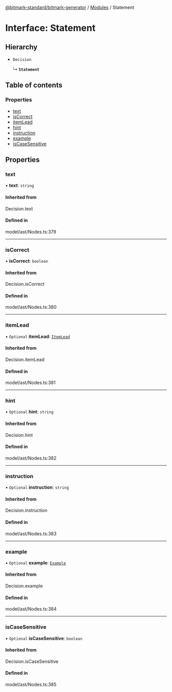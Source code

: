 [@bitmark-standard/bitmark-generator](../API.md) / [Modules](../modules.md) / Statement

# Interface: Statement

## Hierarchy

- `Decision`

  ↳ **`Statement`**

## Table of contents

### Properties

- [text](Statement.md#text)
- [isCorrect](Statement.md#isCorrect)
- [itemLead](Statement.md#itemLead)
- [hint](Statement.md#hint)
- [instruction](Statement.md#instruction)
- [example](Statement.md#example)
- [isCaseSensitive](Statement.md#isCaseSensitive)

## Properties

### text

• **text**: `string`

#### Inherited from

Decision.text

#### Defined in

model/ast/Nodes.ts:379

___

### isCorrect

• **isCorrect**: `boolean`

#### Inherited from

Decision.isCorrect

#### Defined in

model/ast/Nodes.ts:380

___

### itemLead

• `Optional` **itemLead**: [`ItemLead`](ItemLead.md)

#### Inherited from

Decision.itemLead

#### Defined in

model/ast/Nodes.ts:381

___

### hint

• `Optional` **hint**: `string`

#### Inherited from

Decision.hint

#### Defined in

model/ast/Nodes.ts:382

___

### instruction

• `Optional` **instruction**: `string`

#### Inherited from

Decision.instruction

#### Defined in

model/ast/Nodes.ts:383

___

### example

• `Optional` **example**: [`Example`](../modules.md#Example)

#### Inherited from

Decision.example

#### Defined in

model/ast/Nodes.ts:384

___

### isCaseSensitive

• `Optional` **isCaseSensitive**: `boolean`

#### Inherited from

Decision.isCaseSensitive

#### Defined in

model/ast/Nodes.ts:385
